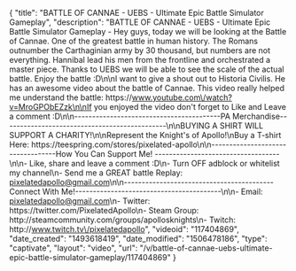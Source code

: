 {
    "title": "BATTLE OF CANNAE - UEBS - Ultimate Epic Battle Simulator Gameplay",
    "description": "BATTLE OF CANNAE - UEBS - Ultimate Epic Battle Simulator Gameplay - Hey guys, today we will be looking at the Battle of Cannae.  One of the greatest battle in human history.  The Romans outnumber the Carthaginian army by 30 thousand, but numbers are not everything.  Hannibal lead his men from the frontline and orchestrated a master piece.  Thanks to UEBS we will be able to see the scale of the actual battle.  Enjoy the battle :D\n\nI want to give a shout out to Historia Civilis.  He has an awesome video about the battle of Cannae.  This video really helped me understand the battle: https:\/\/www.youtube.com\/watch?v=MroGPObEZzk\n\nIf you enjoyed the video don't forget to Like and Leave a comment :D\n\n-----------------------------------------PA Merchandise----------------------------------------------\n\nBUYING A SHIRT WILL SUPPORT A CHARITY!\n\nRepresent the Knight's of Apollo!\nBuy a T-shirt Here: https:\/\/teespring.com\/stores\/pixelated-apollo\n\n----------------------------------How You Can Support Me! -----------------------------------\n\n- Like, share and leave a comment :D\n- Turn OFF adblock or whitelist my channel\n- Send me a GREAT battle Replay: pixelatedapollo@gmail.com\n\n------------------------------------------Connect With Me!-----------------------------------------\n\n- Email: pixelatedapollo@gmail.com\n- Twitter: https:\/\/twitter.com\/PixelatedApollo\n- Steam Group:  http:\/\/steamcommunity.com\/groups\/apollosknights\n- Twitch: http:\/\/www.twitch.tv\/pixelatedapollo",
    "videoid": "117404869",
    "date_created": "1493618419",
    "date_modified": "1506478186",
    "type": "captivate",
    "layout": "video",
    "url": "\/v\/battle-of-cannae-uebs-ultimate-epic-battle-simulator-gameplay\/117404869"
}